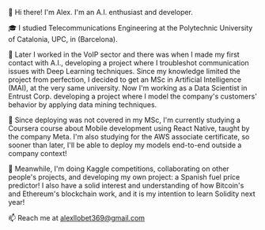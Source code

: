 
👋 Hi there! I'm Alex. I'm an A.I. enthusiast and developer. 

:mortar_board: I studied Telecommunications Engineering at the Polytechnic University of Catalonia, UPC, in (Barcelona). 

:hammer: Later I worked in the VoIP sector and there was when I made my first contact with A.I., developing a project where I troubleshot communication issues with Deep Learning techniques. Since my knowledge limited the project from perfection, I decided to get an MSc in Artificial Intelligence (MAI), at the very same university. Now I'm working as a Data Scientist in Entrust Corp.  developing a project where I model the company's customers' behavior by applying data mining techniques. 

🌱 Since deploying was not covered in my MSc, I'm currently studying a Coursera course about Mobile development using React Native, taught by the company  Meta. I'm also studying for the AWS associate certificate, so sooner than later, I'll be able to deploy my models end-to-end outside a company context!

:blue_heart: Meanwhile, I'm doing Kaggle competitions, collaborating on other people's projects, and developing my own project: a Spanish fuel price predictor! I also have a solid interest and understanding of how Bitcoin's and Ethereum's blockchain work, and it is my intention to learn Solidity next year!

📫 Reach me at alexllobet369@gmail.com

